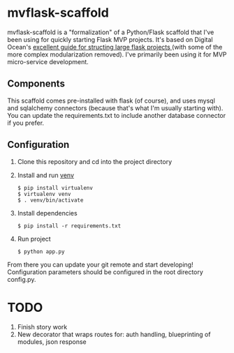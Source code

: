 # mvflask-scaffold
mvflask-scaffold is a "formalization" of a Python/Flask scaffold that I've been using for quickly starting Flask MVP projects.  It's based on Digital Ocean's [excellent guide for structing large flask projects ](https://www.digitalocean.com/community/tutorials/how-to-structure-large-flask-applications) (with some of the more complex modularization removed).  I've primarily been using it for MVP micro-service development.

## Components
This scaffold comes pre-installed with flask (of course), and uses mysql and sqlalchemy connectors (because that's what I'm usually starting with).  You can update the requirements.txt to include another database connector if you prefer.

## Configuration
1. Clone this repository and cd into the project directory
2. Install and run [venv](http://docs.python-guide.org/en/latest/dev/virtualenvs/)

    ```
    $ pip install virtualenv
    $ virtualenv venv
    $ . venv/bin/activate
    ```
3. Install dependencies

    ```
    $ pip install -r requirements.txt
    ```
4. Run project

    ```
    $ python app.py
    ```

From there you can update your git remote and start developing!  Configuration parameters should be configured in the root directory config.py.

# TODO
1. Finish story work
2. New decorator that wraps routes for: auth handling, blueprinting of modules, json response
